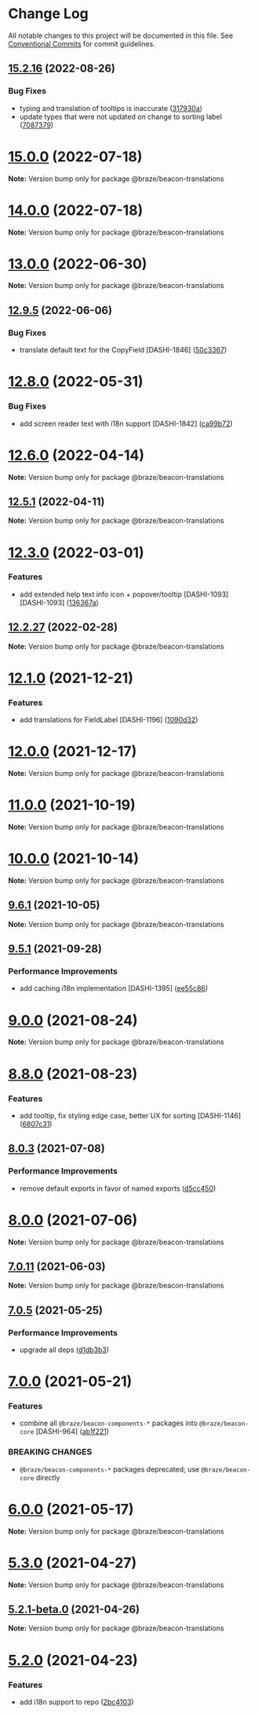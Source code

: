 # Change Log

All notable changes to this project will be documented in this file.
See [Conventional Commits](https://conventionalcommits.org) for commit guidelines.

## [15.2.16](https://github.com/braze-inc/beacon/compare/v15.2.15...v15.2.16) (2022-08-26)


### Bug Fixes

* typing and translation of tooltips is inaccurate ([317930a](https://github.com/braze-inc/beacon/commit/317930a6ba4598301cec351189e546facba3606f))
* update types that were not updated on change to sorting label ([7087379](https://github.com/braze-inc/beacon/commit/708737937535adbe935845b39d6d46b50e6850a7))





# [15.0.0](https://github.com/braze-inc/beacon/compare/v14.0.0...v15.0.0) (2022-07-18)

**Note:** Version bump only for package @braze/beacon-translations





# [14.0.0](https://github.com/braze-inc/beacon/compare/v13.0.6...v14.0.0) (2022-07-18)

**Note:** Version bump only for package @braze/beacon-translations





# [13.0.0](https://github.com/braze-inc/beacon/compare/v12.10.2...v13.0.0) (2022-06-30)

**Note:** Version bump only for package @braze/beacon-translations





## [12.9.5](https://github.com/braze-inc/beacon/compare/v12.9.4...v12.9.5) (2022-06-06)


### Bug Fixes

* translate default text for the CopyField [DASHI-1846] ([50c3367](https://github.com/braze-inc/beacon/commit/50c3367bc9ce161fda929a5ef8f3730c4a012626))





# [12.8.0](https://github.com/braze-inc/beacon/compare/v12.7.1...v12.8.0) (2022-05-31)


### Bug Fixes

* add screen reader text with i18n support [DASHI-1842] ([ca99b72](https://github.com/braze-inc/beacon/commit/ca99b7294cc8fa80325beb38469404afcd28bb59))





# [12.6.0](https://github.com/braze-inc/beacon/compare/v12.5.2...v12.6.0) (2022-04-14)

**Note:** Version bump only for package @braze/beacon-translations





## [12.5.1](https://github.com/braze-inc/beacon/compare/v12.5.0...v12.5.1) (2022-04-11)

**Note:** Version bump only for package @braze/beacon-translations





# [12.3.0](https://github.com/braze-inc/beacon/compare/v12.2.27...v12.3.0) (2022-03-01)


### Features

* add extended help text info icon + popover/tooltip [DASHI-1093] [DASHI-1093] ([136367a](https://github.com/braze-inc/beacon/commit/136367a5b93755956f3e455ea8cb94305a307874))





## [12.2.27](https://github.com/braze-inc/beacon/compare/v12.2.26...v12.2.27) (2022-02-28)

**Note:** Version bump only for package @braze/beacon-translations





# [12.1.0](https://github.com/braze-inc/beacon/compare/v12.0.4...v12.1.0) (2021-12-21)


### Features

* add translations for FieldLabel [DASHI-1196] ([1090d32](https://github.com/braze-inc/beacon/commit/1090d32d8f692fb119fa675fc84337ddf9a4dc03))





# [12.0.0](https://github.com/braze-inc/beacon/compare/v11.1.8...v12.0.0) (2021-12-17)

**Note:** Version bump only for package @braze/beacon-translations





# [11.0.0](https://github.com/braze-inc/beacon/compare/v10.1.1...v11.0.0) (2021-10-19)

**Note:** Version bump only for package @braze/beacon-translations





# [10.0.0](https://github.com/braze-inc/beacon/compare/v9.9.0...v10.0.0) (2021-10-14)

**Note:** Version bump only for package @braze/beacon-translations





## [9.6.1](https://github.com/braze-inc/beacon/compare/v9.6.0...v9.6.1) (2021-10-05)

**Note:** Version bump only for package @braze/beacon-translations





## [9.5.1](https://github.com/braze-inc/beacon/compare/v9.5.0...v9.5.1) (2021-09-28)


### Performance Improvements

* add caching i18n implementation [DASHI-1395] ([ee55c86](https://github.com/braze-inc/beacon/commit/ee55c8679ef35afff9115025218026db309597e3))





# [9.0.0](https://github.com/braze-inc/beacon/compare/v8.8.1...v9.0.0) (2021-08-24)

**Note:** Version bump only for package @braze/beacon-translations





# [8.8.0](https://github.com/braze-inc/beacon/compare/v8.7.6...v8.8.0) (2021-08-23)


### Features

* add tooltip, fix styling edge case, better UX for sorting [DASHI-1146] ([6807c31](https://github.com/braze-inc/beacon/commit/6807c311d8c74b12dbeb060818b691706a929688))





## [8.0.3](https://github.com/braze-inc/beacon/compare/v8.0.2...v8.0.3) (2021-07-08)


### Performance Improvements

* remove default exports in favor of named exports ([d5cc450](https://github.com/braze-inc/beacon/commit/d5cc450d4afeec4928924b392e091f926bfaafca))





# [8.0.0](https://github.com/braze-inc/beacon/compare/v7.2.3...v8.0.0) (2021-07-06)

**Note:** Version bump only for package @braze/beacon-translations





## [7.0.11](https://github.com/braze-inc/beacon/compare/v7.0.10...v7.0.11) (2021-06-03)

**Note:** Version bump only for package @braze/beacon-translations





## [7.0.5](https://github.com/braze-inc/beacon/compare/v7.0.4...v7.0.5) (2021-05-25)


### Performance Improvements

* upgrade all deps ([d1db3b3](https://github.com/braze-inc/beacon/commit/d1db3b3b3b19cfc32107213de2a8e58d9e440b6b))





# [7.0.0](https://github.com/braze-inc/beacon/compare/v6.0.5...v7.0.0) (2021-05-21)


### Features

* combine all `@braze/beacon-components-*` packages into `@braze/beacon-core` [DASHI-964] ([ab1f221](https://github.com/braze-inc/beacon/commit/ab1f221b8068e2676c88312effca9ec9403ec1f3))


### BREAKING CHANGES

* `@braze/beacon-components-*` packages deprecated; use `@braze/beacon-core` directly





# [6.0.0](https://github.com/braze-inc/beacon/compare/v5.6.2...v6.0.0) (2021-05-17)

**Note:** Version bump only for package @braze/beacon-translations





# [5.3.0](https://github.com/braze-inc/beacon/compare/v5.3.0-beta.0...v5.3.0) (2021-04-27)

**Note:** Version bump only for package @braze/beacon-translations





## [5.2.1-beta.0](https://github.com/braze-inc/beacon/compare/v5.2.0...v5.2.1-beta.0) (2021-04-26)

**Note:** Version bump only for package @braze/beacon-translations





# [5.2.0](https://github.com/braze-inc/beacon/compare/v5.1.3-beta.0...v5.2.0) (2021-04-23)


### Features

* add i18n support to repo ([2bc4103](https://github.com/braze-inc/beacon/commit/2bc4103b94a88797ff4db106812836a620dd7a6e))
